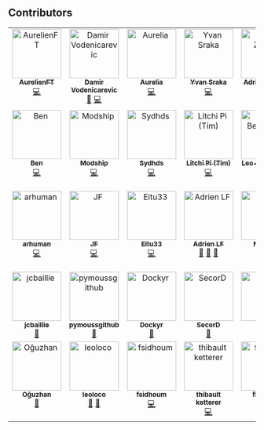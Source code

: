 ## Contributors

<!-- ALL-CONTRIBUTORS-LIST:START - Do not remove or modify this section -->
<!-- prettier-ignore-start -->
<!-- markdownlint-disable -->
<table>
  <tbody>
    <tr>
      <td align="center" valign="top" width="14.28%"><a href="https://github.com/AurelienFT"><img src="https://avatars.githubusercontent.com/u/32803821?v=4?s=100" width="100px;" alt="AurelienFT"/><br /><sub><b>AurelienFT</b></sub></a><br /><a href="https://github.com/massalabs/massa/commits?author=AurelienFT" title="Code">💻</a></td>
      <td align="center" valign="top" width="14.28%"><a href="https://github.com/damip"><img src="https://avatars.githubusercontent.com/u/10211103?v=4?s=100" width="100px;" alt="Damir Vodenicarevic"/><br /><sub><b>Damir Vodenicarevic</b></sub></a><br /><a href="#ideas-damip" title="Ideas, Planning, & Feedback">🤔</a> <a href="https://github.com/massalabs/massa/commits?author=damip" title="Code">💻</a></td>
      <td align="center" valign="top" width="14.28%"><a href="https://github.com/AureliaDolo"><img src="https://avatars.githubusercontent.com/u/56112063?v=4?s=100" width="100px;" alt="Aurelia"/><br /><sub><b>Aurelia</b></sub></a><br /><a href="https://github.com/massalabs/massa/commits?author=AureliaDolo" title="Code">💻</a></td>
      <td align="center" valign="top" width="14.28%"><a href="https://yvan.sraka.xyz/"><img src="https://avatars.githubusercontent.com/u/705213?v=4?s=100" width="100px;" alt="Yvan Sraka"/><br /><sub><b>Yvan Sraka</b></sub></a><br /><a href="https://github.com/massalabs/massa/commits?author=yvan-sraka" title="Code">💻</a></td>
      <td align="center" valign="top" width="14.28%"><a href="https://github.com/adrien-zinger"><img src="https://avatars.githubusercontent.com/u/7893775?v=4?s=100" width="100px;" alt="Adrien Zinger"/><br /><sub><b>Adrien Zinger</b></sub></a><br /><a href="https://github.com/massalabs/massa/commits?author=adrien-zinger" title="Code">💻</a></td>
      <td align="center" valign="top" width="14.28%"><a href="https://medium.com/@polyglot_factotum"><img src="https://avatars.githubusercontent.com/u/2792687?v=4?s=100" width="100px;" alt="Gregory Terzian"/><br /><sub><b>Gregory Terzian</b></sub></a><br /><a href="https://github.com/massalabs/massa/commits?author=gterzian" title="Code">💻</a></td>
      <td align="center" valign="top" width="14.28%"><a href="https://www.maoudia.com/"><img src="https://avatars.githubusercontent.com/u/22281426?v=4?s=100" width="100px;" alt="Moncef AOUDIA"/><br /><sub><b>Moncef AOUDIA</b></sub></a><br /><a href="https://github.com/massalabs/massa/commits?author=aoudiamoncef" title="Code">💻</a></td>
    </tr>
    <tr>
      <td align="center" valign="top" width="14.28%"><a href="https://github.com/Ben-PH"><img src="https://avatars.githubusercontent.com/u/16680090?v=4?s=100" width="100px;" alt="Ben"/><br /><sub><b>Ben</b></sub></a><br /><a href="https://github.com/massalabs/massa/commits?author=Ben-PH" title="Code">💻</a></td>
      <td align="center" valign="top" width="14.28%"><a href="https://github.com/modship"><img src="https://avatars.githubusercontent.com/u/9607217?v=4?s=100" width="100px;" alt="Modship"/><br /><sub><b>Modship</b></sub></a><br /><a href="https://github.com/massalabs/massa/commits?author=modship" title="Code">💻</a></td>
      <td align="center" valign="top" width="14.28%"><a href="https://github.com/sydhds"><img src="https://avatars.githubusercontent.com/u/1263828?v=4?s=100" width="100px;" alt="Sydhds"/><br /><sub><b>Sydhds</b></sub></a><br /><a href="https://github.com/massalabs/massa/commits?author=sydhds" title="Code">💻</a></td>
      <td align="center" valign="top" width="14.28%"><a href="https://github.com/litchipi"><img src="https://avatars.githubusercontent.com/u/61109829?v=4?s=100" width="100px;" alt="Litchi Pi (Tim)"/><br /><sub><b>Litchi Pi (Tim)</b></sub></a><br /><a href="https://github.com/massalabs/massa/commits?author=litchipi" title="Code">💻</a></td>
      <td align="center" valign="top" width="14.28%"><a href="https://github.com/Leo-Besancon"><img src="https://avatars.githubusercontent.com/u/29632494?v=4?s=100" width="100px;" alt="Leo-Besancon"/><br /><sub><b>Leo-Besancon</b></sub></a><br /><a href="https://github.com/massalabs/massa/commits?author=Leo-Besancon" title="Code">💻</a></td>
      <td align="center" valign="top" width="14.28%"><a href="https://github.com/dr-chain"><img src="https://avatars.githubusercontent.com/u/12458730?v=4?s=100" width="100px;" alt="dr-chain"/><br /><sub><b>dr-chain</b></sub></a><br /><a href="#security-dr-chain" title="Security">🛡️</a></td>
      <td align="center" valign="top" width="14.28%"><a href="https://gitlab.com/thomas-senechal"><img src="https://avatars.githubusercontent.com/u/44696378?v=4?s=100" width="100px;" alt="Thomas Sénéchal"/><br /><sub><b>Thomas Sénéchal</b></sub></a><br /><a href="https://github.com/massalabs/massa/commits?author=thomas-senechal" title="Code">💻</a></td>
    </tr>
    <tr>
      <td align="center" valign="top" width="14.28%"><a href="http://blog.assad.fr/"><img src="https://avatars.githubusercontent.com/u/283991?v=4?s=100" width="100px;" alt="arhuman"/><br /><sub><b>arhuman</b></sub></a><br /><a href="https://github.com/massalabs/massa/commits?author=arhuman" title="Code">💻</a></td>
      <td align="center" valign="top" width="14.28%"><a href="https://github.com/bilboquet"><img src="https://avatars.githubusercontent.com/u/8612342?v=4?s=100" width="100px;" alt="JF"/><br /><sub><b>JF</b></sub></a><br /><a href="https://github.com/massalabs/massa/commits?author=bilboquet" title="Code">💻</a></td>
      <td align="center" valign="top" width="14.28%"><a href="https://github.com/Eitu33"><img src="https://avatars.githubusercontent.com/u/89928840?v=4?s=100" width="100px;" alt="Eitu33"/><br /><sub><b>Eitu33</b></sub></a><br /><a href="https://github.com/massalabs/massa/commits?author=Eitu33" title="Code">💻</a></td>
      <td align="center" valign="top" width="14.28%"><a href="https://github.com/qdrn"><img src="https://avatars.githubusercontent.com/u/13425544?v=4?s=100" width="100px;" alt="Adrien LF"/><br /><sub><b>Adrien LF</b></sub></a><br /><a href="#ideas-qdrn" title="Ideas, Planning, & Feedback">🤔</a> <a href="https://github.com/massalabs/massa/issues?q=author%3Aqdrn" title="Bug reports">🐛</a> <a href="https://github.com/massalabs/massa/commits?author=qdrn" title="Documentation">📖</a></td>
      <td align="center" valign="top" width="14.28%"><a href="https://github.com/Noxhaa"><img src="https://avatars.githubusercontent.com/u/94361436?v=4?s=100" width="100px;" alt="Noxhaa"/><br /><sub><b>Noxhaa</b></sub></a><br /><a href="https://github.com/massalabs/massa/commits?author=Noxhaa" title="Documentation">📖</a></td>
      <td align="center" valign="top" width="14.28%"><a href="https://github.com/sebastien-forestier"><img src="https://avatars.githubusercontent.com/u/11048486?v=4?s=100" width="100px;" alt="Sébastien Forestier"/><br /><sub><b>Sébastien Forestier</b></sub></a><br /><a href="#ideas-sebastien-forestier" title="Ideas, Planning, & Feedback">🤔</a></td>
      <td align="center" valign="top" width="14.28%"><a href="https://github.com/musitdev"><img src="https://avatars.githubusercontent.com/u/5486375?v=4?s=100" width="100px;" alt="Philippe Delrieu"/><br /><sub><b>Philippe Delrieu</b></sub></a><br /><a href="https://github.com/massalabs/massa/commits?author=musitdev" title="Code">💻</a></td>
    </tr>
    <tr>
      <td align="center" valign="top" width="14.28%"><a href="https://jcbaillie.net/"><img src="https://avatars.githubusercontent.com/u/986939?v=4?s=100" width="100px;" alt="jcbaillie"/><br /><sub><b>jcbaillie</b></sub></a><br /><a href="https://github.com/massalabs/massa/commits?author=jcbaillie" title="Documentation">📖</a></td>
      <td align="center" valign="top" width="14.28%"><a href="https://github.com/pymoussgithub"><img src="https://avatars.githubusercontent.com/u/51510135?v=4?s=100" width="100px;" alt="pymoussgithub"/><br /><sub><b>pymoussgithub</b></sub></a><br /><a href="#promotion-pymoussgithub" title="Promotion">📣</a></td>
      <td align="center" valign="top" width="14.28%"><a href="https://github.com/rykcod"><img src="https://avatars.githubusercontent.com/u/32191714?v=4?s=100" width="100px;" alt="Dockyr"/><br /><sub><b>Dockyr</b></sub></a><br /><a href="https://github.com/massalabs/massa/commits?author=rykcod" title="Documentation">📖</a></td>
      <td align="center" valign="top" width="14.28%"><a href="https://t.me/OnePackage"><img src="https://avatars.githubusercontent.com/u/25284138?v=4?s=100" width="100px;" alt="SecorD"/><br /><sub><b>SecorD</b></sub></a><br /><a href="https://github.com/massalabs/massa/issues?q=author%3ASecorD0" title="Bug reports">🐛</a></td>
      <td align="center" valign="top" width="14.28%"><a href="https://massa.net/"><img src="https://avatars.githubusercontent.com/u/81397547?v=4?s=100" width="100px;" alt="Kesha"/><br /><sub><b>Kesha</b></sub></a><br /><a href="#promotion-Kryptopaid" title="Promotion">📣</a> <a href="https://github.com/massalabs/massa/commits?author=Kryptopaid" title="Documentation">📖</a></td>
      <td align="center" valign="top" width="14.28%"><a href="https://github.com/Ben-Rey"><img src="https://avatars.githubusercontent.com/u/44082144?v=4?s=100" width="100px;" alt="Senji888"/><br /><sub><b>Senji888</b></sub></a><br /><a href="https://github.com/massalabs/massa/commits?author=Ben-Rey" title="Documentation">📖</a></td>
      <td align="center" valign="top" width="14.28%"><a href="https://github.com/T1l3"><img src="https://avatars.githubusercontent.com/u/1226419?v=4?s=100" width="100px;" alt="Tib"/><br /><sub><b>Tib</b></sub></a><br /><a href="https://github.com/massalabs/massa/commits?author=T1l3" title="Documentation">📖</a></td>
    </tr>
    <tr>
      <td align="center" valign="top" width="14.28%"><a href="https://github.com/altai0"><img src="https://avatars.githubusercontent.com/u/36895904?v=4?s=100" width="100px;" alt="Oğuzhan"/><br /><sub><b>Oğuzhan</b></sub></a><br /><a href="https://github.com/massalabs/massa/commits?author=altai0" title="Documentation">📖</a></td>
      <td align="center" valign="top" width="14.28%"><a href="https://github.com/leoloco"><img src="https://avatars.githubusercontent.com/u/12166652?v=4?s=100" width="100px;" alt="leoloco"/><br /><sub><b>leoloco</b></sub></a><br /><a href="https://github.com/massalabs/massa/issues?q=author%3Aleoloco" title="Bug reports">🐛</a> <a href="https://github.com/massalabs/massa/commits?author=leoloco" title="Documentation">📖</a></td>
      <td align="center" valign="top" width="14.28%"><a href="https://github.com/fsidhoum"><img src="https://avatars.githubusercontent.com/u/4265519?v=4?s=100" width="100px;" alt="fsidhoum"/><br /><sub><b>fsidhoum</b></sub></a><br /><a href="https://github.com/massalabs/massa/commits?author=fsidhoum" title="Code">💻</a></td>
      <td align="center" valign="top" width="14.28%"><a href="https://github.com/thibault-ketterer"><img src="https://avatars.githubusercontent.com/u/4283686?v=4?s=100" width="100px;" alt="thibault ketterer"/><br /><sub><b>thibault ketterer</b></sub></a><br /><a href="https://github.com/massalabs/massa/commits?author=thibault-ketterer" title="Code">💻</a></td>
      <td align="center" valign="top" width="14.28%"><a href="https://github.com/flipchan"><img src="https://avatars.githubusercontent.com/u/12517945?v=4?s=100" width="100px;" alt="flipchan"/><br /><sub><b>flipchan</b></sub></a><br /><a href="https://github.com/massalabs/massa/commits?author=flipchan" title="Code">💻</a></td>
    </tr>
  </tbody>
</table>

<!-- markdownlint-restore -->
<!-- prettier-ignore-end -->

<!-- ALL-CONTRIBUTORS-LIST:END -->